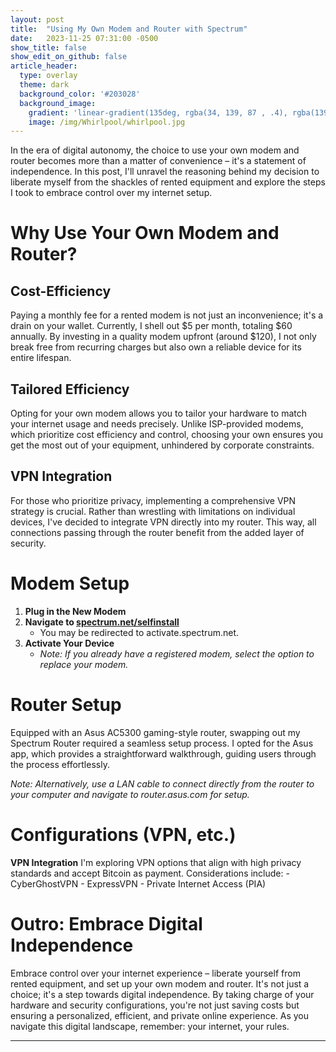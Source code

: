 ```yaml
---
layout: post
title:  "Using My Own Modem and Router with Spectrum"
date:   2023-11-25 07:31:00 -0500
show_title: false
show_edit_on_github: false
article_header:
  type: overlay
  theme: dark
  background_color: '#203028'
  background_image:
    gradient: 'linear-gradient(135deg, rgba(34, 139, 87 , .4), rgba(139, 34, 139, .4))'
    image: /img/Whirlpool/whirlpool.jpg
---
```


In the era of digital autonomy, the choice to use your own modem and router becomes more than a matter of convenience – it's a statement of independence. In this post, I'll unravel the reasoning behind my decision to liberate myself from the shackles of rented equipment and explore the steps I took to embrace control over my internet setup.

# Why Use Your Own Modem and Router?
## Cost-Efficiency
Paying a monthly fee for a rented modem is not just an inconvenience; it's a drain on your wallet. Currently, I shell out $5 per month, totaling $60 annually. By investing in a quality modem upfront (around $120), I not only break free from recurring charges but also own a reliable device for its entire lifespan.

## Tailored Efficiency
Opting for your own modem allows you to tailor your hardware to match your internet usage and needs precisely. Unlike ISP-provided modems, which prioritize cost efficiency and control, choosing your own ensures you get the most out of your equipment, unhindered by corporate constraints.

## VPN Integration
For those who prioritize privacy, implementing a comprehensive VPN strategy is crucial. Rather than wrestling with limitations on individual devices, I've decided to integrate VPN directly into my router. This way, all connections passing through the router benefit from the added layer of security.

# Modem Setup
1. **Plug in the New Modem**
2. **Navigate to [spectrum.net/selfinstall](spectrum.net/selfinstall)**
    - You may be redirected to activate.spectrum.net.
3. **Activate Your Device**
    - *Note: If you already have a registered modem, select the option to replace your modem.*

# Router Setup
Equipped with an Asus AC5300 gaming-style router, swapping out my Spectrum Router required a seamless setup process. I opted for the Asus app, which provides a straightforward walkthrough, guiding users through the process effortlessly.

*Note: Alternatively, use a LAN cable to connect directly from the router to your computer and navigate to router.asus.com for setup.*

# Configurations (VPN, etc.)
**VPN Integration**
    I'm exploring VPN options that align with high privacy standards and accept Bitcoin as payment. Considerations include:
    - CyberGhostVPN
    - ExpressVPN
    - Private Internet Access (PIA)

# Outro: Embrace Digital Independence
Embrace control over your internet experience – liberate yourself from rented equipment, and set up your own modem and router. It's not just a choice; it's a step towards digital independence. By taking charge of your hardware and security configurations, you're not just saving costs but ensuring a personalized, efficient, and private online experience. As you navigate this digital landscape, remember: your internet, your rules.

---
